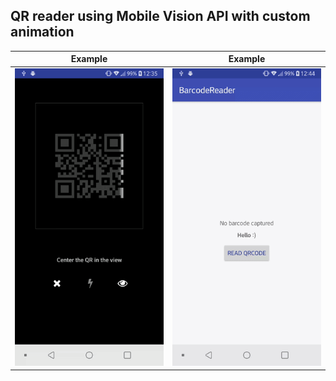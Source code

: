 ## QR reader using Mobile Vision API with custom animation

Example             |  Example          
:-------------------------:|:-------------------------:
<img src="https://raw.githubusercontent.com/limnid/qrcode-reader/main/misc/6ad58cc3af.gif" width="250">  |  <img src="https://raw.githubusercontent.com/limnid/qrcode-reader/main/misc/16e8615cb2.gif" width="250">